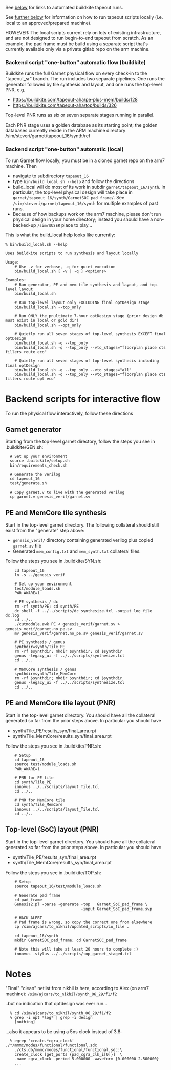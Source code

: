 See [below](#buildkite) for links to automated buildkite tapeout runs.

See [further below](#local) for information on how to run tapeout scripts locally (i.e. local to an approved/prepared machine).

HOWEVER: The local scripts current rely on lots of existing infrastructure, and are not designed to run begin-to-end tapeout from scratch. As an example, the pad frame must be build using a separate script that's currently available only via a private gitlab repo on the arm machine.


<a name=buildkite />

### Backend script "one-button" automatic flow (buildkite)

Buildkite runs the full Garnet physical flow on every check-in to the "tapeout_sr" branch.
The run includes two separate pipelines. One runs the generator
followed by tile synthesis and layout, and one runs the top-level PNR, e.g.
* https://buildkite.com/tapeout-aha/pe-plus-mem/builds/128
* https://buildkite.com/tapeout-aha/top/builds/326

Top-level PNR runs as six or seven separate stages running in parallel. 

Each PNR stage uses a golden database as its starting point; the
golden databases currently reside in the ARM machine directory
/sim/steveri/garnet/tapeout_16/synth/ref

<a name=local />

### Backend script "one-button" automatic (local)

To run Garnet flow locally, you must be in a cloned garnet repo on the arm7 machine. Then

* navigate to subdirectory `tapeout_16`
* type `bin/build_local.sh --help` and follow the directions
* build_local will do most of its work in subdir `garnet/tapeout_16/synth`. In particular, the top-level physical design will take place in `garnet/tapeout_16/synth/GarnetSOC_pad_frame/`. See `/sim/steveri/garnet/tapeout_16/synth` for multiple examples of past runs.
* Because of how backups work on the arm7 machine, please don't run physical design in your home directory; instead you should have a non-backed-up `/sim/$USER` place to play...

This is what the build_local help looks like currently:

```
% bin/build_local.sh --help

Uses buildkite scripts to run synthesis and layout locally

Usage:
    # Use -v for verbose, -q for quiet execution
    bin/build_local.sh [ -v | -q ] <options>

Examples:
    # Run generator, PE and mem tile synthesis and layout, and top-level layout
    bin/build_local.sh

    # Run top-level layout only EXCLUDING final optDesign stage
    bin/build_local.sh --top_only

    # Run ONLY the pnultimate 7-hour optDesign stage (prior design db must exist in local or gold dir)
    bin/build_local.sh --opt_only

    # Quietly run all seven stages of top-level synthesis EXCEPT final optDesign
    bin/build_local.sh -q --top_only
    bin/build_local.sh -q --top_only --vto_stages="floorplan place cts fillers route eco"

    # Quietly run all seven stages of top-level synthesis including final optDesign
    bin/build_local.sh -q --top_only --vto_stages="all"
    bin/build_local.sh -q --top_only --vto_stages="floorplan place cts fillers route opt eco"
```


# Backend scripts for interactive flow

To run the physical flow interactively, follow these directions

## Garnet generator

Starting from the top-level garnet directory, follow the steps you see in .buildkite/GEN.sh:
```
  # Set up your environment
  source .buildkite/setup.sh
  bin/requirements_check.sh

  # Generate the verilog
  cd tapeout_16
  test/generate.sh

  # Copy garnet.v to live with the generated verilog
  cp garnet.v genesis_verif/garnet.sv
```

## PE and MemCore tile synthesis

Start in the top-level garnet directory. The following collateral should still exist from the "generate" step above:
* `genesis_verif/` directory containing generated verilog plus copied `garnet.sv` file
* Generated `mem_config.txt` and `mem_synth.txt` collateral files.

Follow the steps you see in .buildkite/SYN.sh:
```
    cd tapeout_16
    ln -s ../genesis_verif

    # Set up your environment
    test/module_loads.sh
    PWR_AWARE=1

    # PE synthesis / dc
    rm -rf synth/PE; cd synth/PE
    dc_shell -f ../../scripts/dc_synthesize.tcl -output_log_file dc.log
    cd ../..
    ./cutmodule.awk PE < genesis_verif/garnet.sv > genesis_verif/garnet.no_pe.sv
    mv genesis_verif/garnet.no_pe.sv genesis_verif/garnet.sv

    # PE synthesis / genus
    synthdir=synth/Tile_PE
    rm -rf $synthdir; mkdir $synthdir; cd $synthdir
    genus -legacy_ui -f ../../scripts/synthesize.tcl
    cd ../..    

    # MemCore synthesis / genus
    synthdir=synth/Tile_MemCore
    rm -rf $synthdir; mkdir $synthdir; cd $synthdir
    genus -legacy_ui -f ../../scripts/synthesize.tcl
    cd ../..    
```

## PE and MemCore tile layout (PNR)

Start in the top-level garnet directory. You should have all the collateral generated so far from the prior steps above. In particular you should have
* synth/Tile_PE/results_syn/final_area.rpt
* synth/Tile_MemCore/results_syn/final_area.rpt

Follow the steps you see in .buildkite/PNR.sh:
```
    # Setup
    cd tapeout_16
    source test/module_loads.sh
    PWR_AWARE=1

    # PNR for PE tile
    cd synth/Tile_PE
    innovus ../../scripts/layout_Tile.tcl
    cd ../..

    # PNR for MemCore tile
    cd synth/Tile_MemCore
    innovus ../../scripts/layout_Tile.tcl
    cd ../..
```

## Top-level (SoC) layout (PNR)

Start in the top-level garnet directory. You should have all the collateral generated so far from the prior steps above. In particular you should have
* synth/Tile_PE/results_syn/final_area.rpt
* synth/Tile_MemCore/results_syn/final_area.rpt

Follow the steps you see in .buildkite/TOP.sh:
```
    # Setup
    source tapeout_16/test/module_loads.sh

    # Generate pad frame
    cd pad_frame
    Genesis2.pl -parse -generate -top   Garnet_SoC_pad_frame \
                                 -input Garnet_SoC_pad_frame.svp

    # HACK ALERT
    # Pad frame is wrong, so copy the correct one from elsewhere
    cp /sim/ajcars/to_nikhil/updated_scripts/io_file .

    cd tapeout_16/synth
    mkdir GarnetSOC_pad_frame; cd GarnetSOC_pad_frame

    # Note this will take at least 20 hours to complete :)
    innovus -stylus ../../scripts/top_garnet_staged.tcl
```

# Notes

"Final" "clean" netlist from nikhil is here, according to Alex (on arm7 machine):
`/sim/ajcars/to_nikhil/synth_06_29/f1/f2`


..but no indication that optdesign was ever run...
```
  % cd /sim/ajcars/to_nikhil/synth_06_29/f1/f2
  % grep -i opt *log* | grep -i design
    [nothing]
```

...also it appears to be using a 5ns clock instead of 3.8:
```
  % egrep 'create.*cgra_clock' ./*/mmmc/modes/functional/functional.sdc
    ./cts.db/mmmc/modes/functional/functional.sdc:\
    create_clock [get_ports {pad_cgra_clk_i[0]}]  \
    -name cgra_clock -period 5.000000 -waveform {0.000000 2.500000}
    ...
```
